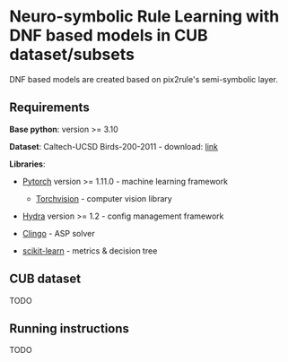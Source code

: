 # Neuro-symbolic Rule Learning with DNF based models in CUB dataset/subsets

DNF based models are created based on pix2rule's semi-symbolic layer.

## Requirements

**Base python**: version >= 3.10

**Dataset**: Caltech-UCSD Birds-200-2011 - download:
[link](https://drive.google.com/file/d/1hbzc_P1FuxMkcabkgn9ZKinBwW683j45/view)

**Libraries**: 

* [Pytorch](https://pytorch.org/) version >= 1.11.0 - machine learning framework

    - [Torchvision](https://pytorch.org/vision/stable/index.html) - computer
      vision library

* [Hydra](https://hydra.cc/) version >= 1.2 - config management framework

* [Clingo](https://potassco.org/clingo/) - ASP solver

* [scikit-learn](https://scikit-learn.org/stable/index.html) - metrics & decision tree

## CUB dataset

TODO

## Running instructions

TODO
